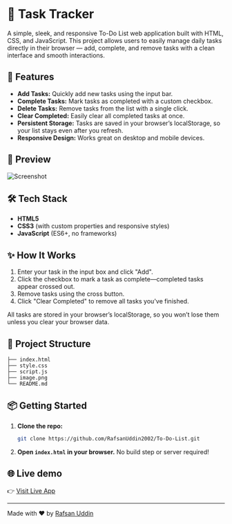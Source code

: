 # 📝 Task Tracker

A simple, sleek, and responsive To-Do List web application built with HTML, CSS, and JavaScript. This project allows users to easily manage daily tasks directly in their browser — add, complete, and remove tasks with a clean interface and smooth interactions.

## 🚀 Features

- **Add Tasks:** Quickly add new tasks using the input bar.
- **Complete Tasks:** Mark tasks as completed with a custom checkbox.
- **Delete Tasks:** Remove tasks from the list with a single click.
- **Clear Completed:** Easily clear all completed tasks at once.
- **Persistent Storage:** Tasks are saved in your browser’s localStorage, so your list stays even after you refresh.
- **Responsive Design:** Works great on desktop and mobile devices.

## 📸 Preview

![Screenshot](https://github.com/RafsanUddin2002/To-Do-List/blob/main/image.png) <!-- Replace with your actual screenshot URL -->

## 🛠️ Tech Stack

- **HTML5**
- **CSS3** (with custom properties and responsive styles)
- **JavaScript** (ES6+, no frameworks)

## ✨ How It Works

1. Enter your task in the input box and click "Add".
2. Click the checkbox to mark a task as complete—completed tasks appear crossed out.
3. Remove tasks using the cross button.
4. Click "Clear Completed" to remove all tasks you've finished.

All tasks are stored in your browser’s localStorage, so you won’t lose them unless you clear your browser data.

## 📂 Project Structure

```
├── index.html
├── style.css
├── script.js
├── image.png
└── README.md

```

## 📦 Getting Started

1. **Clone the repo:**
   ```bash
   git clone https://github.com/RafsanUddin2002/To-Do-List.git
   ```
2. **Open `index.html` in your browser.**
   No build step or server required!

## 🌐 Live demo

👉 [Visit Live App](https://RafsanUddin2002.github.io/To-Do-List/)





---

Made with ❤️ by [Rafsan Uddin](https://github.com/RafsanUddin2002)
